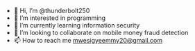 - 👋 Hi, I’m @thunderbolt250
- 👀 I’m interested in programming
- 🌱 I’m currently learning information security
- 💞️ I’m looking to collaborate on mobile money fraud detection 
- 📫 How to reach me mwesigyeemmy20@gmail.com

<!---
thunderbolt250/thunderbolt250 is a ✨ special ✨ repository because its `README.md` (this file) appears on your GitHub profile.
You can click the Preview link to take a look at your changes.
--->
